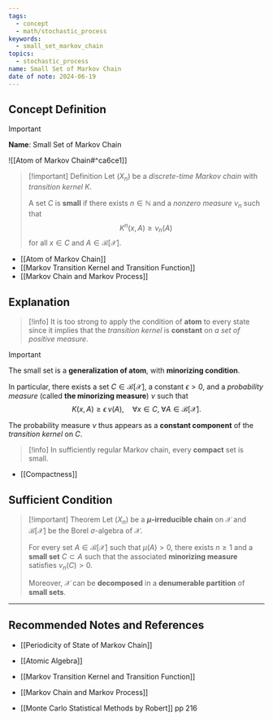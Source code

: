 ```yaml
---
tags:
  - concept
  - math/stochastic_process
keywords:
  - small_set_markov_chain
topics:
  - stochastic_process
name: Small Set of Markov Chain
date of note: 2024-06-19
---
```


## Concept Definition

>[!important]
>**Name**: Small Set of Markov Chain


![[Atom of Markov Chain#^ca6ce1]]


>[!important] Definition
>Let $(X_{n})$ be a *discrete-time Markov chain* with *transition kernel* $K$.
>
>A set $C$ is **small** if there exists $n\in \mathbb{N}$ and a *nonzero measure* $\nu_{n}$ such that 
>$$
>K^{n}(x, A) \ge \nu_{n}(A)\,
>$$
>for all $x\in C$ and $A \in \mathcal{B}[\mathcal{X}]$.

- [[Atom of Markov Chain]]
- [[Markov Transition Kernel and Transition Function]]
- [[Markov Chain and Markov Process]]

## Explanation

>[!info]
>It is too strong to apply the condition of **atom** to every state since it implies that the *transition kernel* is **constant** on *a set of positive measure*.

>[!important]
>The small set is a **generalization of atom**, with **minorizing condition**.
>
>In particular, there exists a set $C \in \mathcal{B}[\mathcal{X}]$, a constant $\epsilon >0$, and a *probability measure* (called **the minorizing measure**) $\nu$ such that 
>$$
>K(x, A) \ge \epsilon\,\nu(A), \quad \forall x \in C, \; \forall A\in \mathcal{B}[\mathcal{X}].
>$$  
>
>The probability measure $\nu$ thus appears as a **constant component** of the *transition kernel* on $C$.

>[!info]
>In sufficiently regular Markov chain, every **compact** set is small.

- [[Compactness]]

## Sufficient Condition

>[!important] Theorem
>Let $(X_{n})$ be a **$\mu$-irreducible chain** on $\mathcal{X}$ and $\mathcal{B}[\mathcal{X}]$ be the Borel $\sigma$-algebra of $\mathcal{X}$. 
>
>For every set $A \in \mathcal{B}[\mathcal{X}]$ such that $\mu(A) >0$, there exists $n \ge 1$ and a **small set** $C \subset A$ such that the associated **minorizing measure** satisfies $\nu_{n}(C) > 0$.
>
>Moreover, $\mathcal{X}$ can be **decomposed** in a **denumerable partition** of **small sets**. 




-----------
##  Recommended Notes and References

- [[Periodicity of State of Markov Chain]]
- [[Atomic Algebra]]



- [[Markov Transition Kernel and Transition Function]]
- [[Markov Chain and Markov Process]]

- [[Monte Carlo Statistical Methods by Robert]] pp 216